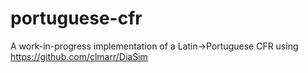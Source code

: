 # portuguese-cfr
A work-in-progress implementation of a Latin->Portuguese CFR using https://github.com/clmarr/DiaSim
